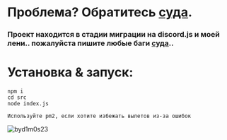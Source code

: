 # Проблема? Обратитесь [суда](https://github.com/swdmeow/rozhok/issues/new).
### Проект находится в стадии миграции на discord.js и моей лени.. пожалуйста пишите любые баги [суда](https://github.com/swdmeow/rozhok/issues/new)..
# Установка & запуск:
```
npm i
cd src 
node index.js

Используйте pm2, если хотите избежать вылетов из-за ошибок
```
![byd1m0s23](https://github.com/swdmeow/rozhok/blob/main/temp/github_prev.png?raw=true)
